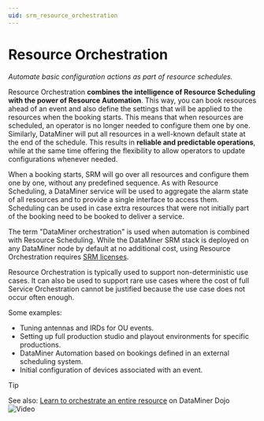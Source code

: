 ```yaml
---
uid: srm_resource_orchestration
---
```

# Resource Orchestration

*Automate basic configuration actions as part of resource schedules.*

Resource Orchestration **combines the intelligence of Resource Scheduling with the power of Resource Automation**. This way, you can book resources ahead of an event and also define the settings that will be applied to the resources when the booking starts. This means that when resources are scheduled, an operator is no longer needed to configure them one by one. Similarly, DataMiner will put all resources in a well-known default state at the end of the schedule. This results in **reliable and predictable operations**, while at the same time offering the flexibility to allow operators to update configurations whenever needed.

When a booking starts, SRM will go over all resources and configure them one by one, without any predefined sequence. As with Resource Scheduling, a DataMiner service will be used to aggregate the alarm state of all resources and to provide a single interface to access them. Scheduling can be used in case extra resources that were not initially part of the booking need to be booked to deliver a service.

The term "DataMiner orchestration" is used when automation is combined with Resource Scheduling. While the DataMiner SRM stack is deployed on any DataMiner node by default at no additional cost, using Resource Orchestration requires [SRM licenses](xref:Pricing_Perpetual_Use_Licensing#special-purpose-licenses).

Resource Orchestration is typically used to support non-deterministic use cases. It can also be used to support rare use cases where the cost of full Service Orchestration cannot be justified because the use case does not occur often enough.

Some examples:

- Tuning antennas and IRDs for OU events.
- Setting up full production studio and playout environments for specific productions.
- DataMiner Automation based on bookings defined in an external scheduling system.
- Initial configuration of devices associated with an event.

> [!TIP]
> See also: [Learn to orchestrate an entire resource](https://community.dataminer.services/video/learn-to-orchestrate-an-entire-resource/) on DataMiner Dojo ![Video](~/user-guide/images/video_Duo.png)
